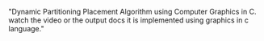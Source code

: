 "Dynamic Partitioning Placement Algorithm using Computer Graphics in C. watch the video or the output docs it is implemented using graphics in c language." 
